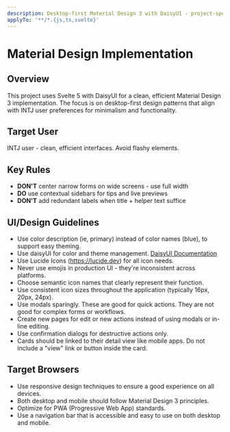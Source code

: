 ```yaml
---
description: Desktop-first Material Design 3 with DaisyUI - project-specific patterns
applyTo: '**/*.{js,ts,svelte}'
---
```


# Material Design Implementation

## Overview

This project uses Svelte 5 with DaisyUI for a clean, efficient Material Design 3 implementation. The focus is on desktop-first design patterns that align with INTJ user preferences for minimalism and functionality.

## Target User

INTJ user - clean, efficient interfaces. Avoid flashy elements.

## Key Rules

- **DON'T** center narrow forms on wide screens - use full width
- **DO** use contextual sidebars for tips and live previews
- **DON'T** add redundant labels when title + helper text suffice

## UI/Design Guidelines

- Use color description (ie, primary) instead of color names (blue), to support easy theming.
- Use daisyUI for color and theme management. [DaisyUI Documentation](https://daisyui.com/llms.txt)
- Use Lucide Icons (https://lucide.dev) for all icon needs.
- Never use emojis in production UI - they're inconsistent across platforms.
- Choose semantic icon names that clearly represent their function.
- Use consistent icon sizes throughout the application (typically 16px, 20px, 24px).
- Use modals sparingly. These are good for quick actions. They are not good for complex forms or workflows.
- Create new pages for edit or new actions instead of using modals or in-line editing.
- Use confirmation dialogs for destructive actions only.
- Cards should be linked to their detail view like mobile apps. Do not include a "view" link or button inside the card.

## Target Browsers

- Use responsive design techniques to ensure a good experience on all devices.
- Both desktop and mobile should follow Material Design 3 principles.
- Optimize for PWA (Progressive Web App) standards.
- Use a navigation bar that is accessible and easy to use on both desktop and mobile.
